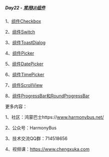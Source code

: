##### Day22 - [常用UI组件](https://www.harmonybus.net/archives/special/ui)





1、[组件Checkbox](https://www.harmonybus.net/archives/2127)

2、[组件Switch](https://www.harmonybus.net/archives/2133)

3、[组件ToastDialog](https://www.harmonybus.net/archives/2148)

4、[组件Picker](https://www.harmonybus.net/archives/2207)

5、[组件DatePicker](https://www.harmonybus.net/archives/2211)

6、[组件TimePicker](https://www.harmonybus.net/archives/2214)

7、[组件ScrollView](https://www.harmonybus.net/archives/2189)

8、[组件ProgressBar和RoundProgressBar](https://www.harmonybus.net/archives/2170)













更多内容：

1、社区：鸿蒙巴士https://www.harmonybus.net/

2、公众号：HarmonyBus

3、技术交流QQ群：714518656

4、视频课：https://www.chengxuka.com
